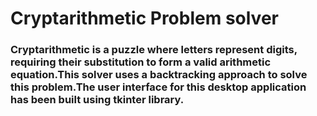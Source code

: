 # Cryptarithmetic Problem solver
### Cryptarithmetic is a puzzle where letters represent digits, requiring their substitution to form a valid arithmetic equation.This solver uses a backtracking approach to solve this problem.The user interface for this desktop application has been built using tkinter library.
